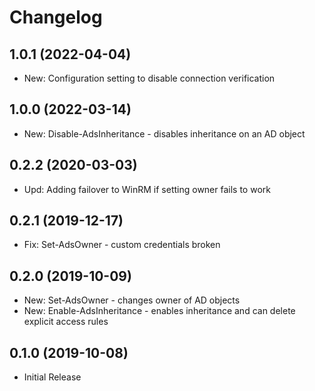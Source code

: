 ﻿# Changelog

## 1.0.1 (2022-04-04)

- New: Configuration setting to disable connection verification

## 1.0.0 (2022-03-14)

- New: Disable-AdsInheritance - disables inheritance on an AD object

## 0.2.2 (2020-03-03)

- Upd: Adding failover to WinRM if setting owner fails to work

## 0.2.1 (2019-12-17)

- Fix: Set-AdsOwner - custom credentials broken

## 0.2.0 (2019-10-09)

- New: Set-AdsOwner - changes owner of AD objects
- New: Enable-AdsInheritance - enables inheritance and can delete explicit access rules
 
## 0.1.0 (2019-10-08)

- Initial Release
